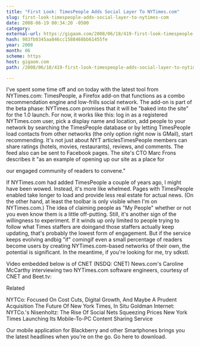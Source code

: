```yaml
---
title: "First Look: TimesPeople Adds Social Layer To NYTimes.com"
slug: first-look-timespeople-adds-social-layer-to-nytimes-com
date: 2008-06-19 00:34:20 -0500
category: 
external-url: https://gigaom.com/2008/06/18/419-first-look-timespeople-adds-social-layer-to-nytimescom/
hash: 983fb0345aa846cc1588468bb61455fe
year: 2008
month: 06
scheme: https
host: gigaom.com
path: /2008/06/18/419-first-look-timespeople-adds-social-layer-to-nytimescom/

---
```


I've spent some time off and on today with the latest tool from NYTimes.com: TimesPeople, a Firefox add-on that functions as a combo recommendation engine and low-frills social network. The add-on is part of the beta phase: NYTimes.com promises that it will be "baked into the site" for the 1.0 launch. For now, it works like this: log in as a registered NYTimes.com user, pick a display name and location, add people to your network by searching the TimesPeople database or by letting TimesPeople load contacts from other networks (the only option right now is GMail), start recommending. It's not just about NYT articlesTimesPeople members can share ratings (hotels, movies, restaurants), reviews, and comments. The feed also can be sent to Facebook pages. The site's CTO Marc Frons describes it "as an example of opening up our site as a place for

our engaged community of readers to convene." 



If NYTimes.com had added TimesPeople a couple of years ago, I might have been wowed. Instead, it's more like whelmed. Pages with TimesPeople enabled take longer to load and provide less real estate for actual news. (On the other hand, at least the toolbar is only visible when I'm on NYTimes.com.) The idea of claiming people as "My People" whether or not you even know them is a little off-putting. Still, it's another sign of the willingness to experiment. If it winds up only limited to people trying to follow what Times staffers are doingand those staffers actually keep updating, that's probably the lowest form of engagement. But if the service keeps evolving andbig "if" comingif even a small percentage of readers become users by creating NYTimes.com-based networks of their own, the potential is significant. In the meantime, if you're looking for me, try sdkstl. 



Video embedded below is of CNET (NSDQ: CNET) News.com's Caroline McCarthy interviewing two NYTimes.com software engineers, courtesy of CNET and Beet.tv: 






Related


NYTCo: Focused On Cost Cuts, Digital Growth, And Maybe A Prudent Acquisition
The Future Of New York Times, In Situ
Goldman Internet: NYTCo.'s Nisenholtz: The Rise Of Social Nets Squeezing Prices
New York Times Launching Its Mobile-To-PC Content Sharing Service


Our mobile application for Blackberry and other Smartphones brings you the latest headlines when you're on the go. Go here to download.
